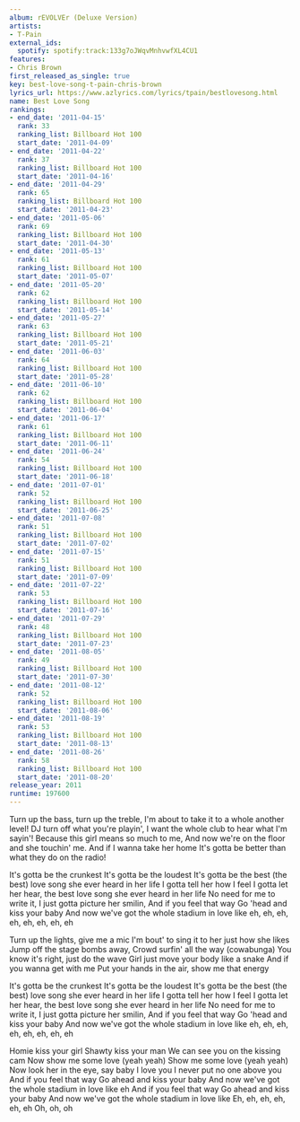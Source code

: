```yaml
---
album: rEVOLVEr (Deluxe Version)
artists:
- T-Pain
external_ids:
  spotify: spotify:track:133g7oJWqvMnhvwfXL4CU1
features:
- Chris Brown
first_released_as_single: true
key: best-love-song-t-pain-chris-brown
lyrics_url: https://www.azlyrics.com/lyrics/tpain/bestlovesong.html
name: Best Love Song
rankings:
- end_date: '2011-04-15'
  rank: 33
  ranking_list: Billboard Hot 100
  start_date: '2011-04-09'
- end_date: '2011-04-22'
  rank: 37
  ranking_list: Billboard Hot 100
  start_date: '2011-04-16'
- end_date: '2011-04-29'
  rank: 65
  ranking_list: Billboard Hot 100
  start_date: '2011-04-23'
- end_date: '2011-05-06'
  rank: 69
  ranking_list: Billboard Hot 100
  start_date: '2011-04-30'
- end_date: '2011-05-13'
  rank: 61
  ranking_list: Billboard Hot 100
  start_date: '2011-05-07'
- end_date: '2011-05-20'
  rank: 62
  ranking_list: Billboard Hot 100
  start_date: '2011-05-14'
- end_date: '2011-05-27'
  rank: 63
  ranking_list: Billboard Hot 100
  start_date: '2011-05-21'
- end_date: '2011-06-03'
  rank: 64
  ranking_list: Billboard Hot 100
  start_date: '2011-05-28'
- end_date: '2011-06-10'
  rank: 62
  ranking_list: Billboard Hot 100
  start_date: '2011-06-04'
- end_date: '2011-06-17'
  rank: 61
  ranking_list: Billboard Hot 100
  start_date: '2011-06-11'
- end_date: '2011-06-24'
  rank: 54
  ranking_list: Billboard Hot 100
  start_date: '2011-06-18'
- end_date: '2011-07-01'
  rank: 52
  ranking_list: Billboard Hot 100
  start_date: '2011-06-25'
- end_date: '2011-07-08'
  rank: 51
  ranking_list: Billboard Hot 100
  start_date: '2011-07-02'
- end_date: '2011-07-15'
  rank: 51
  ranking_list: Billboard Hot 100
  start_date: '2011-07-09'
- end_date: '2011-07-22'
  rank: 53
  ranking_list: Billboard Hot 100
  start_date: '2011-07-16'
- end_date: '2011-07-29'
  rank: 48
  ranking_list: Billboard Hot 100
  start_date: '2011-07-23'
- end_date: '2011-08-05'
  rank: 49
  ranking_list: Billboard Hot 100
  start_date: '2011-07-30'
- end_date: '2011-08-12'
  rank: 52
  ranking_list: Billboard Hot 100
  start_date: '2011-08-06'
- end_date: '2011-08-19'
  rank: 53
  ranking_list: Billboard Hot 100
  start_date: '2011-08-13'
- end_date: '2011-08-26'
  rank: 58
  ranking_list: Billboard Hot 100
  start_date: '2011-08-20'
release_year: 2011
runtime: 197600
---
```

Turn up the bass, turn up the treble,
I'm about to take it to a whole another level!
DJ turn off what you're playin',
I want the whole club to hear what I'm sayin'!
Because this girl means so much to me,
And now we're on the floor and she touchin' me.
And if I wanna take her home
It's gotta be better than what they do on the radio!


It's gotta be the crunkest
It's gotta be the loudest
It's gotta be the best (the best) love song she ever heard in her life
I gotta tell her how I feel
I gotta let her hear, the best love song she ever heard in her life
No need for me to write it, I just gotta picture her smilin,
And if you feel that way
Go 'head and kiss your baby
And now we've got the whole stadium in love like eh, eh, eh, eh, eh, eh, eh, eh


Turn up the lights, give me a mic
I'm bout' to sing it to her just how she likes
Jump off the stage bombs away,
Crowd surfin' all the way (cowabunga)
You know it's right, just do the wave
Girl just move your body like a snake
And if you wanna get with me
Put your hands in the air, show me that energy


It's gotta be the crunkest
It's gotta be the loudest
It's gotta be the best (the best) love song she ever heard in her life
I gotta tell her how I feel
I gotta let her hear, the best love song she ever heard in her life
No need for me to write it, I just gotta picture her smilin,
And if you feel that way
Go 'head and kiss your baby
And now we've got the whole stadium in love like eh, eh, eh, eh, eh, eh, eh, eh

Homie kiss your girl
Shawty kiss your man
We can see you on the kissing cam
Now show me some love (yeah yeah)
Show me some love (yeah yeah)
Now look her in the eye, say baby I love you
I never put no one above you
And if you feel that way
Go ahead and kiss your baby
And now we've got the whole stadium in love like eh
And if you feel that way
Go ahead and kiss your baby
And now we've got the whole stadium in love like
Eh, eh, eh, eh, eh, eh
Oh, oh, oh
